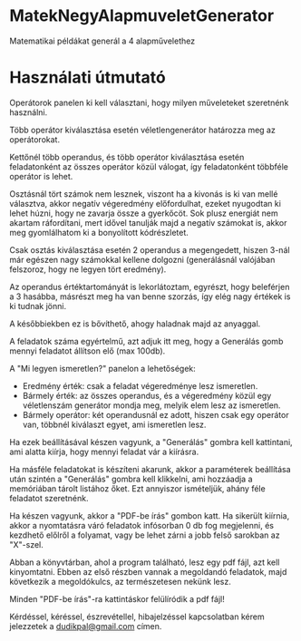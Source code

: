 # MatekNegyAlapmuveletGenerator
Matematikai példákat generál a 4 alapművelethez

# Használati útmutató

Operátorok panelen ki kell választani, hogy milyen műveleteket szeretnénk használni. 

Több operátor kiválasztása esetén véletlengenerátor határozza meg az operátorokat. 

Kettőnél több operandus, és több operátor kiválasztása esetén feladatonként az összes operátor közül válogat, így feladatonként többféle operátor is lehet.

Osztásnál tört számok nem lesznek, viszont ha a kivonás is ki van mellé választva, akkor negatív végeredmény előfordulhat, ezeket nyugodtan ki lehet húzni, hogy ne zavarja össze a gyerkőcöt.
Sok plusz energiát nem akartam ráfordítani, mert idővel tanulják majd a negatív számokat is, akkor meg gyomlálhatom ki a bonyolított kódrészletet. 

Csak osztás kiválasztása esetén 2 operandus a megengedett, hiszen 3-nál már egészen nagy számokkal kellene dolgozni (generálásnál valójában felszoroz, hogy ne legyen tört eredmény).

Az operandus értéktartományát is lekorlátoztam, egyrészt, hogy beleférjen a 3 hasábba, másrészt meg ha van benne szorzás, így elég nagy értékek is ki tudnak jönni.

A későbbiekben ez is bővíthető, ahogy haladnak majd az anyaggal.

A feladatok száma egyértelmű, azt adjuk itt meg, hogy a Generálás gomb mennyi feladatot állítson elő (max 100db).

A "Mi legyen ismeretlen?" panelon a lehetőségek:
  - Eredmény érték: csak a feladat végeredménye lesz ismeretlen.
  - Bármely érték: az összes operandus, és a végeredmény közül egy véletlenszám generátor mondja meg, melyik elem lesz az ismeretlen.
  - Bármely operátor: két operandusnál ez adott, hiszen csak egy operátor van, többnél kiválaszt egyet, ami ismeretlen lesz.
  
Ha ezek beállításával készen vagyunk, a "Generálás" gombra kell kattintani, ami alatta kiírja, hogy mennyi feladat vár a kiírásra.

Ha másféle feladatokat is készíteni akarunk, akkor a paraméterek beállítása után szintén a "Generálás" gombra kell klikkelni, ami hozzáadja a memóriában tárolt listához őket.
Ezt annyiszor ismételjük, ahány féle feladatot szeretnénk.

Ha készen vagyunk, akkor a "PDF-be írás" gombon katt. Ha sikerült kiírnia, akkor a nyomtatásra váró feladatok infósorban 0 db fog megjelenni, 
és kezdhető előlről a folyamat, vagy be lehet zárni a jobb felső sarokban az "X"-szel.

Abban a könyvtárban, ahol a program található, lesz egy pdf fájl, azt kell kinyomtatni. Ebben az első részben vannak a megoldandó feladatok, 
majd következik a megoldókulcs, az természetesen nekünk lesz.

Minden "PDF-be írás"-ra kattintáskor felülíródik a pdf fájl!

Kérdéssel, kéréssel, észrevétellel, hibajelzéssel kapcsolatban kérem jelezzetek a dudikpal@gmail.com címen.
